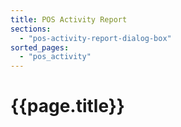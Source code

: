 ```yaml
---
title: POS Activity Report
sections:
  - "pos-activity-report-dialog-box"
sorted_pages:
  - "pos_activity"
---
```

# {{page.title}}
